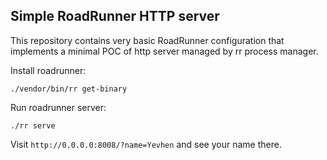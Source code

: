 Simple RoadRunner HTTP server
---

This repository contains very basic RoadRunner configuration that implements
a minimal POC of http server managed by rr process manager.

Install roadrunner:

```shell
./vendor/bin/rr get-binary
```

Run roadrunner server:

```shell
./rr serve
```

Visit `http://0.0.0.0:8008/?name=Yevhen` and see your name there.


